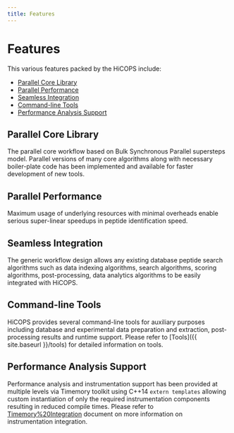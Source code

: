```yaml
---
title: Features
---
```


# Features
<a id="markdown-features" name="features"></a>

This various features packed by the HiCOPS include:

<!-- TOC -->

- [Parallel Core Library](#parallel-core-library)
- [Parallel Performance](#parallel-performance)
- [Seamless Integration](#seamless-integration)
- [Command-line Tools](#command-line-tools)
- [Performance Analysis Support](#performance-analysis-support)

<!-- /TOC -->

## Parallel Core Library
<a id="markdown-parallel-core-library" name="parallel-core-library"></a>
The parallel core workflow based on Bulk Synchronous Parallel supersteps model. Parallel versions of many core algorithms along with necessary boiler-plate code has been implemented and available for faster development of new tools.

## Parallel Performance
<a id="markdown-parallel-performance" name="parallel-performance"></a>
Maximum usage of underlying resources with minimal overheads enable serious super-linear speedups in peptide identification speed.

## Seamless Integration
<a id="markdown-seamless-integration" name="seamless-integration"></a>
The generic workflow design allows any existing database peptide search algorithms such as data indexing algorithms, search algorithms, scoring algorithms, post-processing, data analytics algorithms to be easily integrated with HiCOPS. 

## Command-line Tools
<a id="markdown-command-line-tools" name="command-line-tools"></a>
HiCOPS provides several command-line tools for auxiliary purposes including database and experimental data preparation and extraction, post-processing results and runtime support. Please refer to [Tools]({{ site.baseurl }}/tools) for detailed information on tools.

## Performance Analysis Support
<a id="markdown-performance-analysis-support" name="performance-analysis-support"></a>
Performance analysis and instrumentation support has been provided at multiple levels via Timemory toolkit using C++14 `extern templates` allowing custom instantiation of only the required instrumentation components resulting in reduced compile times. Please refer to [Timemory%20Integration](https://github.com/NERSC/timemory#c-template-interface) document on more information on instrumentation integration.